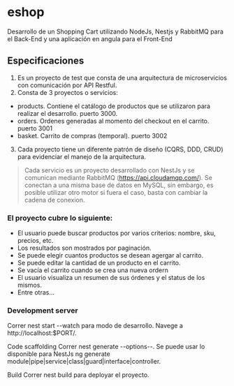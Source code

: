# eshop

Desarrollo de un Shopping Cart utilizando NodeJs, Nestjs y RabbitMQ para el Back-End y una aplicación en angula para el Front-End

## Especificaciones
1. Es un proyecto de test que consta de una arquitectura de microservicios con comunicación por API Restful.
2. Consta de 3 proyectos o servicios:
- products. Contiene el catálogo de productos que se utilizaron para realizar el desarrollo. puerto 3000.
- orders. Ordenes generadas al momento del checkout en el carrito. puerto 3001
- basket. Carrito de compras (temporal). puerto 3002
3. Cada proyecto tiene un diferente patrón de diseño (CQRS, DDD, CRUD) para evidenciar el manejo de la arquitectura.

> Cada servicio es un proyecto desarrollado con NestJs y se comunican mediante RabbitMQ (https://api.cloudamqp.com/).
Se conectan a una misma base de datos en MySQL, sin embargo, es posible utilizar otro motor si fuera el caso, basta con cambiar la cadena de conexion.


### El proyecto cubre lo siguiente:
- El usuario puede buscar productos por varios criterios: nombre, sku, precios, etc.
- Los resultados son mostrados por paginación.
- Se puede elegir cuantos productos se desean agergar al carrito.
- Se puede editar la cantidad de un producto en el carrito.
- Se vacía el carrito cuando se crea una nueva ordern
- El usuario visualiza un resumen de sus órdenes y el status de los mismos.
- Entre otras...

### Development server
Correr nest start --watch para modo de desarrollo. Navege a http://localhost:$PORT/.

Code scaffolding
Correr nest generate --options--. Se puede usar lo disponible para NestJs ng generate module|pipe|service|class|guard|interface|controller.

Build
Correr nest build para deployar el proyecto.

